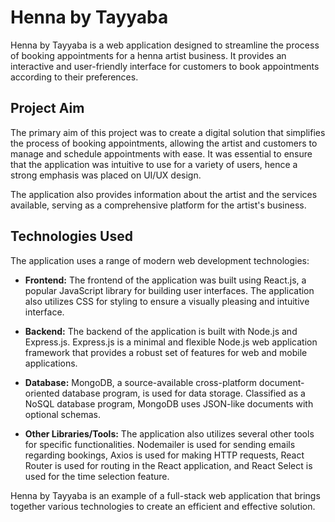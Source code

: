 # Henna by Tayyaba

Henna by Tayyaba is a web application designed to streamline the process of booking appointments for a henna artist business. It provides an interactive and user-friendly interface for customers to book appointments according to their preferences. 

## Project Aim

The primary aim of this project was to create a digital solution that simplifies the process of booking appointments, allowing the artist and customers to manage and schedule appointments with ease. It was essential to ensure that the application was intuitive to use for a variety of users, hence a strong emphasis was placed on UI/UX design.

The application also provides information about the artist and the services available, serving as a comprehensive platform for the artist's business. 

## Technologies Used

The application uses a range of modern web development technologies:

- **Frontend:** The frontend of the application was built using React.js, a popular JavaScript library for building user interfaces. The application also utilizes CSS for styling to ensure a visually pleasing and intuitive interface.

- **Backend:** The backend of the application is built with Node.js and Express.js. Express.js is a minimal and flexible Node.js web application framework that provides a robust set of features for web and mobile applications.

- **Database:** MongoDB, a source-available cross-platform document-oriented database program, is used for data storage. Classified as a NoSQL database program, MongoDB uses JSON-like documents with optional schemas.

- **Other Libraries/Tools:** The application also utilizes several other tools for specific functionalities. Nodemailer is used for sending emails regarding bookings, Axios is used for making HTTP requests, React Router is used for routing in the React application, and React Select is used for the time selection feature.

Henna by Tayyaba is an example of a full-stack web application that brings together various technologies to create an efficient and effective solution.
